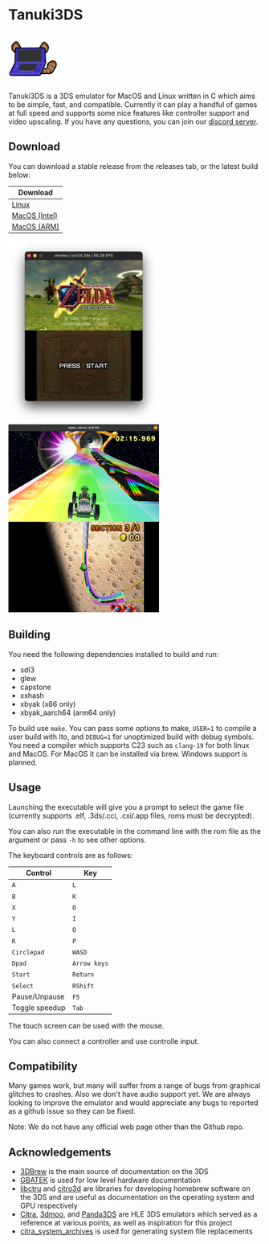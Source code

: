 # Tanuki3DS

<img src=images/logo.png width=100>

Tanuki3DS is a 3DS emulator for MacOS and Linux written in C which aims to be simple, fast, and compatible. Currently it can play a handful of games at full speed and supports some nice features like controller support and video upscaling. If you have any questions, you can join our [discord server](https://discord.gg/6ya65fvD3g).

## Download

You can download a stable release from the releases tab, or the latest build below:

| Download |
| -------- |
| [Linux](https://nightly.link/burhanr13/Tanuki3DS/workflows/ci/master/Tanuki3DS-linux.zip) | 
| [MacOS (Intel)](https://nightly.link/burhanr13/Tanuki3DS/workflows/ci/master/Tanuki3DS-macos-x86.zip) |
| [MacOS (ARM)](https://nightly.link/burhanr13/Tanuki3DS/workflows/ci/master/Tanuki3DS-macos-arm.zip) |

<img src=images/oot3d.png width=300><img src=images/mk7.png width=300>

## Building
You need the following dependencies installed to build and run:
- sdl3
- glew
- capstone
- xxhash
- xbyak (x86 only)
- xbyak_aarch64 (arm64 only)

To build use `make`. You can pass some options to make, `USER=1` to compile a user build with lto, and `DEBUG=1` for unoptimized build with debug symbols. You need a compiler which supports C23 such as `clang-19` for both linux and MacOS. For MacOS it can be installed via brew. Windows support is planned.

## Usage
Launching the executable will give you a prompt to select the game file (currently supports .elf, .3ds/.cci, .cxi/.app files, roms must be decrypted).

You can also run the executable in the command line with the rom file as the argument or pass `-h` to see other options.

The keyboard controls are as follows:

| Control | Key |
| --- | --- |
| `A` | `L` |
| `B` | `K` |
| `X` | `O` |
| `Y` | `I` |
| `L` | `Q` |
| `R` | `P` |
| `Circlepad` | `WASD` |
| `Dpad` | `Arrow keys` |
| `Start` | `Return` |
| `Select` | `RShift` |
| Pause/Unpause | `F5` |
| Toggle speedup | `Tab` |

The touch screen can be used with the mouse.

You can also connect a controller and use controlle input.

## Compatibility

Many games work, but many will suffer from a range of bugs from graphical glitches to crashes. Also we don't have audio support yet. We are always looking to improve the emulator and would appreciate any bugs to reported as a github issue so they can be fixed.

Note: We do not have any official web page other than the Github repo.

## Acknowledgements

- [3DBrew](https://www.3dbrew.org) is the main source of documentation on the 3DS
- [GBATEK](https://www.problemkaputt.de/gbatek.htm) is used for low level hardware documentation
- [libctru](https://github.com/devkitPro/libctru) and [citro3d](https://github.com/devkitPro/citro3d) are libraries for developing homebrew software on the 3DS and are useful as documentation on the operating system and GPU respectively
- [Citra](https://github.com/PabloMK7/citra), [3dmoo](https://github.com/plutooo/3dmoo), and [Panda3DS](https://github.com/wheremyfoodat/Panda3DS) are HLE 3DS emulators which served as a reference at various points, as well as inspiration for this project
- [citra_system_archives](https://github.com/B3n30/citra_system_archives) is used for generating system file replacements
